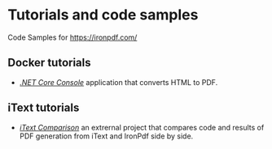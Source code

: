 # Tutorials and code samples

Code Samples for https://ironpdf.com/

## Docker tutorials
* [_.NET Core Console_](./Docker/HtmlToPdf) application that converts HTML to PDF.

## iText tutorials
* [_iText Comparison_](./iText/) an extrernal project that compares code and results of PDF generation from iText and IronPdf side by side. 
